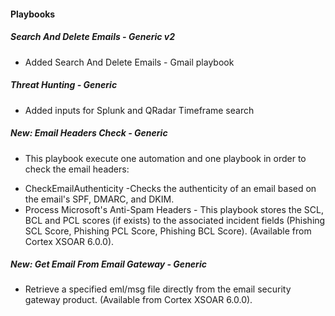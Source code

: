 
#### Playbooks
##### Search And Delete Emails - Generic v2
- Added Search And Delete Emails - Gmail playbook
##### Threat Hunting - Generic
- Added inputs for Splunk and QRadar Timeframe search
##### New: Email Headers Check - Generic
- This playbook execute one automation and one playbook in order to check the email headers:
* CheckEmailAuthenticity -Checks the authenticity of an email based on the email's SPF, DMARC, and DKIM.
* Process Microsoft's Anti-Spam Headers - This playbook stores the SCL, BCL and PCL scores (if exists) to the associated incident fields (Phishing SCL Score, Phishing PCL Score, Phishing BCL Score). (Available from Cortex XSOAR 6.0.0).
##### New: Get Email From Email Gateway - Generic
- Retrieve a specified eml/msg file directly from the email security gateway product. (Available from Cortex XSOAR 6.0.0).
